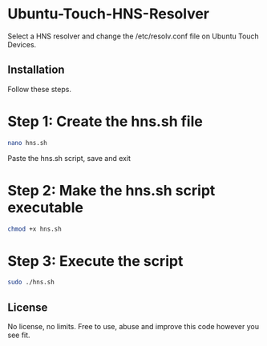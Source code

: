 # Ubuntu-Touch-HNS-Resolver
Select a HNS resolver and change the /etc/resolv.conf file on Ubuntu Touch Devices.

## Installation

Follow these steps.

# Step 1: Create the hns.sh file
```bash
nano hns.sh
```
Paste the hns.sh script, save and exit
# Step 2: Make the hns.sh script executable
```bash
chmod +x hns.sh
```
# Step 3: Execute the script
```bash
sudo ./hns.sh
```


## License

No license, no limits. Free to use, abuse and improve this code however you see fit.
